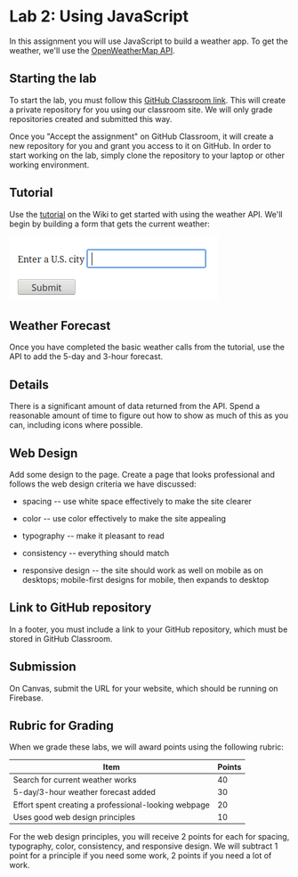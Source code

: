 # Lab 2: Using JavaScript

In this assignment you will use JavaScript to build a weather app.  To
get the weather, we'll use the [OpenWeatherMap
API](https://openweathermap.org/api).

## Starting the lab

To start the lab, you must follow this [GitHub Classroom
link](https://classroom.github.com/a/aYtQNdhP). This will create a
private repository for you using our classroom site. We will only
grade repositories created and submitted this way.

Once you "Accept the assignment" on GitHub Classroom, it will create a
new repository for you and grant you access to it on GitHub. In order
to start working on the lab, simply clone the repository to your
laptop or other working environment.

## Tutorial

Use the [tutorial](https://github.com/BYU-CS-260-Winter-2019/lab2/wiki)
on the Wiki to get started with using the weather API. We'll begin by
building a form that gets the current weather:

![weather form](images/weatherForm.png)

## Weather Forecast

Once you have completed the basic weather calls from the tutorial, use
the API to add the 5-day and 3-hour forecast.

## Details

There is a significant amount of data returned from the API. Spend a
reasonable amount of time to figure out how to show as much of this as
you can, including icons where possible.

## Web Design

Add some design to the page. Create a page that looks professional and
follows the web design criteria we have discussed:

* spacing -- use white space effectively to make the site clearer

* color -- use color effectively to make the site appealing

* typography -- make it pleasant to read

* consistency -- everything should match

* responsive design -- the site should work as well on mobile as on desktops; mobile-first designs for mobile, then expands to desktop

## Link to GitHub repository

In a footer, you must include a link to your GitHub repository, which must be
stored in GitHub Classroom.

## Submission

On Canvas, submit the URL for your website, which should be running on
Firebase.

## Rubric for Grading

When we grade these labs, we will award points using the following
rubric:

Item | Points
--- | ---
Search for current weather works | 40
5-day/3-hour weather forecast added  | 30
Effort spent creating a professional-looking webpage | 20
Uses good web design principles | 10

For the web design principles, you will receive 2 points for each for
spacing, typography, color, consistency, and responsive design. We
will subtract 1 point for a principle if you need some work, 2 points
if you need a lot of work.
